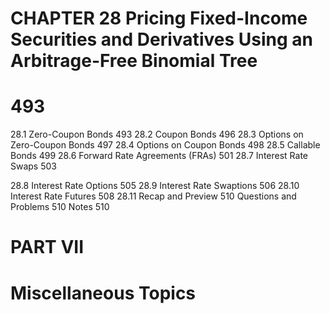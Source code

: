 # CHAPTER 28 Pricing Fixed-Income Securities and Derivatives Using an Arbitrage-Free Binomial Tree

# 493

28.1 Zero-Coupon Bonds 493
28.2 Coupon Bonds 496
28.3 Options on Zero-Coupon Bonds 497
28.4 Options on Coupon Bonds 498
28.5 Callable Bonds 499
28.6 Forward Rate Agreements (FRAs) 501
28.7 Interest Rate Swaps 503

28.8 Interest Rate Options 505
28.9 Interest Rate Swaptions 506
28.10 Interest Rate Futures 508
28.11 Recap and Preview 510
Questions and Problems 510
Notes 510

# PART VII

# Miscellaneous Topics
